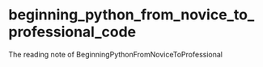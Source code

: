 # beginning_python_from_novice_to_professional_code
The reading note of BeginningPythonFromNoviceToProfessional
